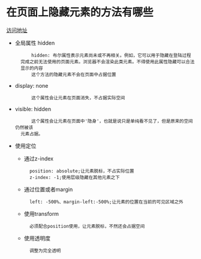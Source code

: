# 在页面上隐藏元素的方法有哪些

[访问地址](https://github.com/haizlin/fe-interview/issues/8)


- 全局属性 hidden
  
            hidden: 布尔属性表示元素尚未或不再相关。例如，它可以用于隐藏在登陆过程
        完成之前无法使用的页面元素。浏览器不会渲染此类元素。不得使用此属性隐藏可以合法
        显示的内容
            这个方法的隐藏元素不会在页面中占据位置

- display: none
            
            这个属性会让元素在页面消失，不占据实际空间
          
- visible: hidden
            
            这个属性会让元素在页面中'隐身'，也就是说只是单纯看不见了，但是原来的空间仍然被该
        元素占据。

- 使用定位
    - 通过z-index
            
            position: absolute;让元素脱标，不占实际位置
            z-index: -1;使用层级隐藏在其他元素之下
            
    - 通过位置或者margin
            
            left: -500%、margin-left:-500%;让元素的位置在当前的可见区域之外

    - 使用transform
            
            必须配合position使用，让元素脱标，不然还会占据空间
    - 使用透明度
            
            调整为完全透明
    